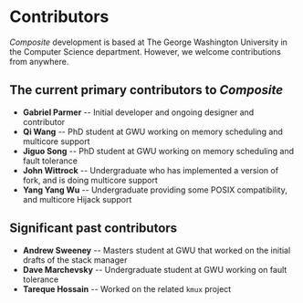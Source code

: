 Contributors
============

_Composite_ development is based at The George Washington University
in the Computer Science department.  However, we welcome contributions
from anywhere.

The current primary contributors to _Composite_
-----------------------------------------------

- **Gabriel Parmer** -- Initial developer and ongoing designer and contributor
- **Qi Wang** -- PhD student at GWU working on memory scheduling and multicore support
- **Jiguo Song** -- PhD student at GWU working on memory scheduling and fault tolerance
- **John Wittrock** -- Undergraduate who has implemented a version of fork, and is doing multicore support
- **Yang Yang Wu** -- Undergraduate providing some POSIX compatibility, and multicore Hijack support

Significant past contributors
-----------------------------

- **Andrew Sweeney** -- Masters student at GWU that worked on the initial drafts of the stack manager
- **Dave Marchevsky** -- Undergraduate student at GWU working on fault tolerance
- **Tareque Hossain** -- Worked on the related `kmux` project
